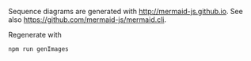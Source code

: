 Sequence diagrams are generated with
http://mermaid-js.github.io.
See also https://github.com/mermaid-js/mermaid.cli.

Regenerate with

```bash
npm run genImages
```
